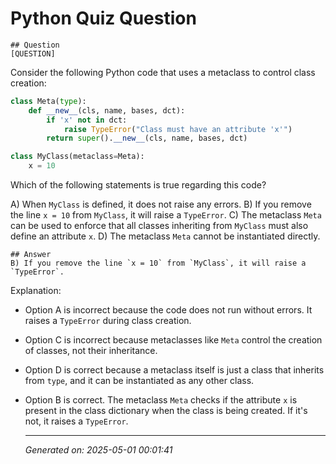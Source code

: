 # Python Quiz Question
    
    ## Question
    [QUESTION]
Consider the following Python code that uses a metaclass to control class creation:

```python
class Meta(type):
    def __new__(cls, name, bases, dct):
        if 'x' not in dct:
            raise TypeError("Class must have an attribute 'x'")
        return super().__new__(cls, name, bases, dct)

class MyClass(metaclass=Meta):
    x = 10
```

Which of the following statements is true regarding this code?

A) When `MyClass` is defined, it does not raise any errors.
B) If you remove the line `x = 10` from `MyClass`, it will raise a `TypeError`.
C) The metaclass `Meta` can be used to enforce that all classes inheriting from `MyClass` must also define an attribute `x`.
D) The metaclass `Meta` cannot be instantiated directly.
    
    ## Answer
    B) If you remove the line `x = 10` from `MyClass`, it will raise a `TypeError`.

Explanation:
- Option A is incorrect because the code does not run without errors. It raises a `TypeError` during class creation.
- Option C is incorrect because metaclasses like `Meta` control the creation of classes, not their inheritance.
- Option D is correct because a metaclass itself is just a class that inherits from `type`, and it can be instantiated as any other class.
- Option B is correct. The metaclass `Meta` checks if the attribute `x` is present in the class dictionary when the class is being created. If it's not, it raises a `TypeError`.
    
    ---
    *Generated on: 2025-05-01 00:01:41*
    